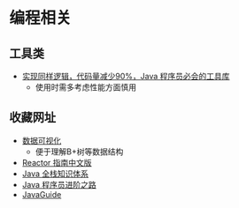 # 编程相关

## 工具类
- [实现同样逻辑，代码量减少90%，Java 程序员必会的工具库](https://www.toutiao.com/article/6943239541448917512/)
  - 使用时需多考虑性能方面慎用
  
## 收藏网址
- [数据可视化](https://www.cs.usfca.edu/~galles/visualization/Algorithms.html)
  - 便于理解B+树等数据结构
- [Reactor 指南中文版](https://projectreactor.mydoc.io/)  
- [Java 全栈知识体系](https://www.pdai.tech/)
- [Java 程序员进阶之路](https://docsify.tobebetterjavaer.com/)
- [JavaGuide](https://snailclimb.gitee.io/javaguide/#/)